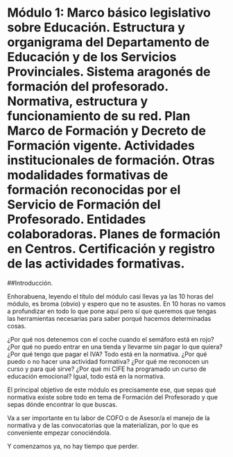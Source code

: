 # Módulo 1: Marco básico legislativo sobre Educación. Estructura y organigrama del Departamento de Educación y de los Servicios Provinciales. Sistema aragonés de formación del profesorado. Normativa, estructura y funcionamiento de su red. Plan Marco de Formación y Decreto de Formación vigente. Actividades institucionales de formación. Otras modalidades formativas de formación reconocidas por el Servicio de Formación del Profesorado. Entidades colaboradoras. Planes de formación en Centros. Certificación y registro de las actividades formativas.


##Introducción.

Enhorabuena, leyendo el título del módulo casi llevas ya las 10 horas del módulo, es broma (obvio) y espero que no te asustes. En 10 horas no vamos a profundizar en todo lo que pone aquí pero sí que queremos que tengas las herramientas necesarias para saber porqué hacemos determinadas cosas.

¿Por qué nos detenemos con el coche cuando el semáforo está en rojo? ¿Por qué no puedo entrar en una tienda y llevarme sin pagar lo que quiera? ¿Por qué tengo que pagar el IVA? Todo está en la normativa. ¿Por qué puedo o no hacer una actividad formativa? ¿Por qué me reconocen un curso y para qué sirve? ¿Por qué mi CIFE ha programado un curso de educación emocional? Igual, todo está en la normativa.

El principal objetivo de este módulo es precisamente ese, que sepas qué normativa existe sobre todo en tema de Formación del Profesorado y que sepas dónde encontrar lo que buscas.

Va a ser importante en tu labor de COFO o de  Asesor/a el manejo de la normativa y de las convocatorias que la materializan, por lo que es conveniente empezar conociéndola.

Y comenzamos ya, no hay tiempo que perder.

